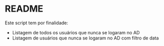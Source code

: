 # README

Este script tem por finalidade:
- Listagem de todos os usuários que nunca se logaram no AD
- Listagem de usuários que nunca se logaram no AD com filtro de data
